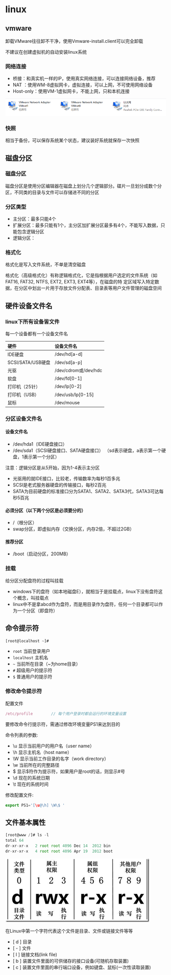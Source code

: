 # linux

## vmware

卸载VMware往往卸不干净，使用Vmware-install.client可以完全卸载

不建议在创建虚拟机的自动安装linux系统

### 网络连接

* 桥接：和真实机一样的IP，使用真实网络连接，可以连接网络设备，推荐
* NAT ：使用WM-8虚拟网卡，虚拟连接，可以上网，不可使用网络设备
* Host-only：使用VM-1虚拟网卡，不能上网，只和本机连接

![](./static/docs/linux/images/1_3.png)

### 快照

相当于备份，可以保存系统某个状态，建议装好系统就保存一次快照

## 磁盘分区

### 磁盘分区

磁盘分区是使用分区编辑器在磁盘上划分几个逻辑部分。碟片一旦划分成数个分区，不同类的目录与文件可以存储进不同的分区

### 分区类型

* 主分区：最多只能4个
* 扩展分区：最多只能有1个，主分区加扩展分区最多有4个，不能写入数据，只能包含逻辑分区
* 逻辑分区：

### 格式化

格式化是写入文件系统，不单是清空磁盘

格式化（高级格式化）有称逻辑格式化，它是指根据用户选定的文件系统（如FAT16, FAT32, NTFS, EXT2, EXT3, EXT4等），在磁盘的特
定区域写入特定数据，在分区中划出一片用于存放文件分配表、目录表等用户文件管理的磁盘空间

## 硬件设备文件名

### linux下所有设备皆文件

每一个设备都有一个设备文件名

| 硬件              | 设备文件名           |
| :---------------- | :------------------- |
| IDE硬盘           | /dev/hd[a-d]         |
| SCSI/SATA/USB硬盘 | /dev/sd[a-p]         |
| 光驱              | /dev/cdrom或/dev/hdc |
| 软盘              | /dev/fd[0-1]         |
| 打印机（25针）    | /dev/lp[0-2]         |
| 打印机（USB）     | /dev/usb/lp[0-15]    |
| 鼠标               | /dev/mouse           |

### 分区设备文件名

#### 设备文件名

* /dev/hda1（IDE硬盘接口）
* /dev/sda1（SCSI硬盘接口、SATA硬盘接口）
（sd表示硬盘，a表示第一个硬盘，1表示第一个分区）

<p class="warning">注意：逻辑分区是从5开始，因为1-4表示主分区</p>

* 光驱用的就IDE接口，比较老，传输数率为每秒1百多兆
* SCSI是老式服务器硬盘的传输接口，每秒2百兆
* SATA为目前硬盘的标准接口分为SATA1、SATA2、SATA3代，SATA3可达每秒5百兆

#### 必须分区（以下两个分区是必须要分的）

* /（根分区）
* swap分区，即虚拟内存（交换分区，内存2倍，不超过2GB）

#### 推荐分区

* /boot（启动分区，200MB）

### 挂载

给分区分配盘符的过程叫挂载

* windows下的盘符（如本地磁盘E），就相当于是挂载点，linux下没有盘符这个概念，叫挂载点
* linux中不是拿abcd作为盘符，而是用目录作为盘符，任何一个目录都可以作为一个分区（即盘符）

## 命令提示符

```javascript
[root@localhost ~]#
```

* `root` 当前登录用户
* `localhost` 主机名
* `~` 当前所在目录（~为home目录）
* `#` 超级用户的提示符
* `$` 普通用户的提示符

### 修改命令提示符

配置文件

```javascript
/etc/profile        // 每个用户登录时都会运行的环境变量设置
```

要修改命令行提示符，需通过修改环境变量PS1来达到目的

命令列表的参数:
* \u 显示当前用户的用户名（user name）
* \h 显示主机名（host name）
* \W 显示当前工作目录的名字（work directory）
* \w 当前所在的完整路径
* \$ 显示$符作为提示符，如果用户是root的话，则显示#号
* \d 现在的系统日期
* \t 现在的系统时间

修改配置文件:

```javascript
export PS1='[\u@\h] \W\$ '
```

## 文件基本属性

```javascript
[root@www /]# ls -l
total 64
dr-xr-xr-x   2 root root 4096 Dec 14  2012 bin
dr-xr-xr-x   4 root root 4096 Apr 19  2012 boot
```

![](./static/docs/linux/images/1_2.png)

在Linux中第一个字符代表这个文件是目录、文件或链接文件等等

* \[ d \] 目录
* \[ - \] 文件
* \[ l \] 链接文档(link file)
* \[ b \] 装置文件里面的可供储存的接口设备(可随机存取装置)
* \[ c \] 装置文件里面的串行端口设备，例如键盘、鼠标(一次性读取装置)
